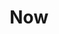 ---
title: "Now"
intro_text: "What am I doing now? Inspired by [nownownow.com](https://nownownow.com)"
layout: now
---